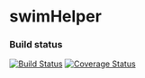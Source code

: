 # swimHelper

### Build status
[![Build Status](https://travis-ci.org/moniaS/swimHelper.svg?branch=master)](https://travis-ci.org/moniaS/swimHelper)
[![Coverage Status](https://coveralls.io/repos/github/moniaS/swimHelper/badge.svg?branch=master)](https://coveralls.io/github/moniaS/swimHelper?branch=master)
